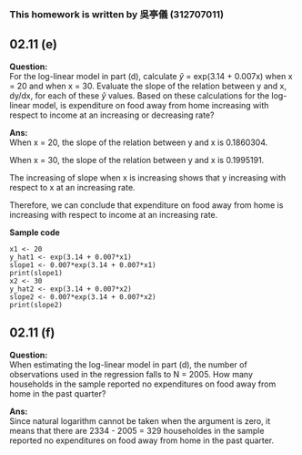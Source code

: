 ### This homework is written by 吳亭儀 (312707011)
## 02.11 (e)
**Question:**\
For the log-linear model in part (d), calculate $\hat{y}$ = exp(3.14 + 0.007x) when x = 20 and when x = 30. Evaluate the slope of the relation between y and x, dy/dx, for each of these $\hat{y}$ values. Based on these calculations for the log-linear model, is expenditure on food away from home increasing
with respect to income at an increasing or decreasing rate?

**Ans:**\
When x = 20, the slope of the relation between y and x is 0.1860304.

When x = 30, the slope of the relation between y and x is 0.1995191.

The increasing of slope when x is increasing shows that y increasing with respect to x at an increasing rate.

Therefore, we can conclude that expenditure on food away from home is increasing with respect to income at an increasing rate.


**Sample code**
```
x1 <- 20
y_hat1 <- exp(3.14 + 0.007*x1)
slope1 <- 0.007*exp(3.14 + 0.007*x1)
print(slope1)
x2 <- 30
y_hat2 <- exp(3.14 + 0.007*x2)
slope2 <- 0.007*exp(3.14 + 0.007*x2)
print(slope2)
```
## 02.11 (f)
**Question:**\
When estimating the log-linear model in part (d), the number of observations used in the regression falls to N = 2005. How many households in the sample reported no expenditures on food away from home in the past quarter?

**Ans:**\
Since natural logarithm cannot be taken when the argument is zero, it means that there are 2334 - 2005 = 329 householdes in the sample reported no expenditures on food away from home in the past quarter.
